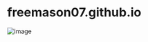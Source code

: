 # freemason07.github.io


![image](https://user-images.githubusercontent.com/129541588/229196341-2af01f5c-521a-4585-9b28-eaf1b1c9a2e8.png)
